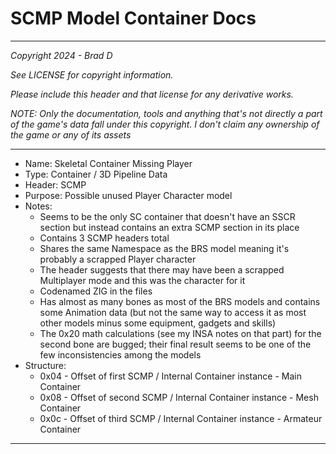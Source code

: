 # SCMP Model Container Docs

---

*Copyright 2024 - Brad D*

*See LICENSE for copyright information.*

*Please include this header and that license for any derivative works.*

*NOTE: Only the documentation, tools and anything that's not directly a part of the game's data fall under this copyright. I don't claim any ownership of the game or any of its assets*

---

* Name: Skeletal Container Missing Player
* Type: Container / 3D Pipeline Data
* Header: SCMP
* Purpose: Possible unused Player Character model
* Notes:
	* Seems to be the only SC container that doesn't have an SSCR section but instead contains an extra SCMP section in its place
	* Contains 3 SCMP headers total
	* Shares the same Namespace as the BRS model meaning it's probably a scrapped Player character
	* The header suggests that there may have been a scrapped Multiplayer mode and this was the character for it
	* Codenamed ZIG in the files
	* Has almost as many bones as most of the BRS models and contains some Animation data (but not the same way to access it as most other models minus some equipment, gadgets and skills)
	* The 0x20 math calculations (see my INSA notes on that part) for the second bone are bugged; their final result seems to be one of the few inconsistencies among the models
* Structure:
	* 0x04 - Offset of first SCMP / Internal Container instance - Main Container
	* 0x08 - Offset of second SCMP / Internal Container instance - Mesh Container
	* 0x0c - Offset of third SCMP / Internal Container instance - Armateur Container

---